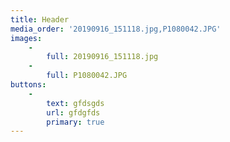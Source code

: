 ```yaml
---
title: Header
media_order: '20190916_151118.jpg,P1080042.JPG'
images:
    -
        full: 20190916_151118.jpg
    -
        full: P1080042.JPG
buttons:
    -
        text: gfdsgds
        url: gfdgfds
        primary: true
---
```


